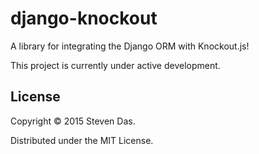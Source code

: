 # django-knockout
A library for integrating the Django ORM with Knockout.js!

This project is currently under active development.

## License

Copyright © 2015 Steven Das.

Distributed under the MIT License.

